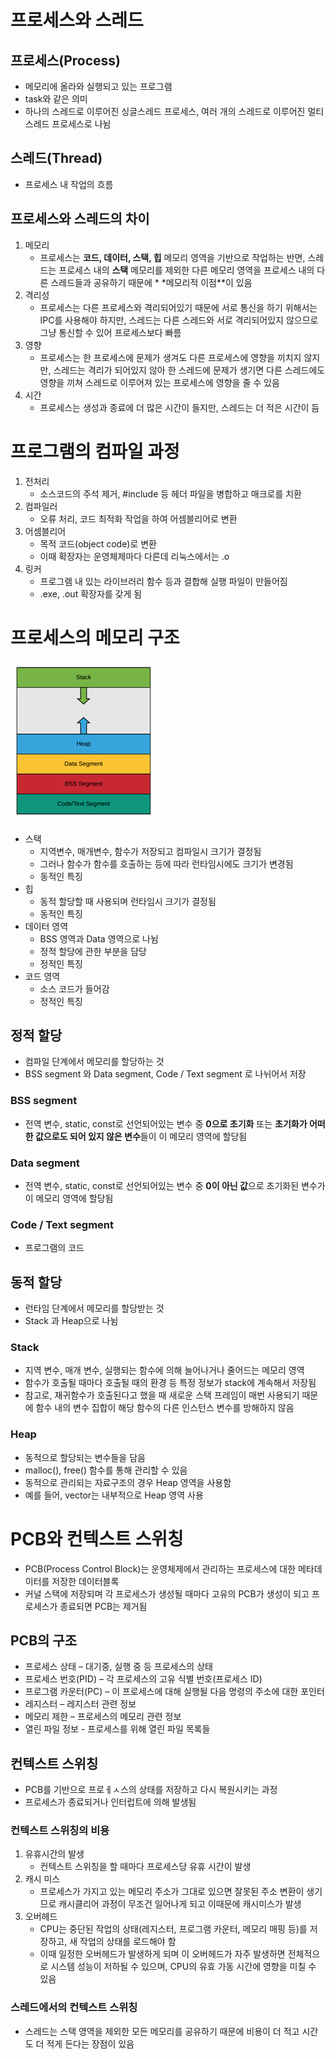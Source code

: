 # 프로세스와 스레드

## 프로세스(Process)

* 메모리에 올라와 실행되고 있는 프로그램
* task와 같은 의미
* 하나의 스레드로 이루어진 싱글스레드 프로세스, 여러 개의 스레드로 이루어진 멀티스레드 프로세스로 나뉨

## 스레드(Thread)

* 프로세스 내 작업의 흐름

## 프로세스와 스레드의 차이

1. 메모리
    * 프로세스는 **코드, 데이터, 스택, 힙** 메모리 영역을 기반으로 작업하는 반면, 스레드는 프로세스 내의 **스택** 메모리를 제외한 다른 메모리 영역을 프로세스 내의 다른 스레드들과 공유하기 때문에 *
      *메모리적 이점**이 있음
2. 격리성
    * 프로세스는 다른 프로세스와 격리되어있기 때문에 서로 통신을 하기 위해서는 IPC를 사용해야 하지만, 스레드는 다른 스레드와 서로 격리되어있지 않으므로 그냥 통신할 수 있어 프로세스보다 빠름
3. 영향
    * 프로세스는 한 프로세스에 문제가 생겨도 다른 프로세스에 영향을 끼치지 않지만, 스레드는 격리가 되어있지 않아 한 스레드에 문제가 생기면 다른 스레드에도 영향을 끼쳐 스레드로 이루어져 있는 프로세스에 영향을
      줄 수 있음
4. 시간
    * 프로세스는 생성과 종료에 더 많은 시간이 들지만, 스레드는 더 적은 시간이 듬

# 프로그램의 컴파일 과정

1. 전처리
    * 소스코드의 주석 제거, #include 등 헤더 파일을 병합하고 매크로를 치환
2. 컴파일러
    * 오류 처리, 코드 최적화 작업을 하여 어셈블리어로 변환
3. 어셈블리어
    * 목적 코드(object code)로 변환
    * 이때 확장자는 운영체제마다 다른데 리눅스에서는 .o
4. 링커
    * 프로그램 내 있는 라이브러리 함수 등과 결합해 실행 파일이 만들어짐
    * .exe, .out 확장자를 갖게 됨

# 프로세스의 메모리 구조

![img.png](img.png)

* 스택
    * 지역변수, 매개변수, 함수가 저장되고 컴파일시 크기가 결정됨
    * 그러나 함수가 함수를 호출하는 등에 따라 런타임시에도 크기가 변경됨
    * 동적인 특징
* 힙
    * 동적 할당할 때 사용되며 런타임시 크기가 결정됨
    * 동적인 특징
* 데이터 영역
    * BSS 영역과 Data 영역으로 나뉨
    * 정적 할당에 관한 부분을 담당
    * 정적인 특징
* 코드 영역
    * 소스 코드가 들어감
    * 정적인 특징

## 정적 할당

* 컴파일 단계에서 메모리를 할당하는 것
* BSS segment 와 Data segment, Code / Text segment 로 나뉘어서 저장

### BSS segment

* 전역 변수, static, const로 선언되어있는 변수 중 **0으로 초기화** 또는 **초기화가 어떠한 값으로도 되어 있지 않은 변수**들이 이 메모리 영역에 할당됨

### Data segment

* 전역 변수, static, const로 선언되어있는 변수 중 **0이 아닌 값**으로 초기화된 변수가 이 메모리 영역에 할당됨

### Code / Text segment

* 프로그램의 코드

## 동적 할당

* 런타임 단계에서 메모리를 할당받는 것
* Stack 과 Heap으로 나뉨

### Stack

* 지역 변수, 매개 변수, 실행되는 함수에 의해 늘어나거나 줄어드는 메모리 영역
* 함수가 호출될 때마다 호출될 때의 환경 등 특정 정보가 stack에 계속해서 저장됨
* 참고로, 재귀함수가 호출된다고 했을 때 새로운 스택 프레임이 매번 사용되기 때문에 함수 내의 변수 집합이 해당 함수의 다른 인스턴스 변수를 방해하지 않음

### Heap

* 동적으로 할당되는 변수들을 담음
* malloc(), free() 함수를 통해 관리할 수 있음
* 동적으로 관리되는 자료구조의 경우 Heap 영역을 사용함
* 예를 들어, vector는 내부적으로 Heap 영역 사용

# PCB와 컨텍스트 스위칭

* PCB(Process Control Block)는 운영체제에서 관리하는 프로세스에 대한 메타데이터를 저장한 데이터블록
* 커널 스택에 저장되며 각 프로세스가 생성될 때마다 고유의 PCB가 생성이 되고 프로세스가 종료되면 PCB는 제거됨

## PCB의 구조

* 프로세스 상태 – 대기중, 실행 중 등 프로세스의 상태
* 프로세스 번호(PID) – 각 프로세스의 고유 식별 번호(프로세스 ID)
* 프로그램 카운터(PC) – 이 프로세스에 대해 실행될 다음 명령의 주소에 대한 포인터
* 레지스터 – 레지스터 관련 정보
* 메모리 제한 – 프로세스의 메모리 관련 정보
* 열린 파일 정보 - 프로세스를 위해 열린 파일 목록들

## 컨텍스트 스위칭

* PCB를 기반으로 프로ㅔㅅ스의 상태를 저장하고 다시 복원시키는 과정
* 프로세스가 종료되거나 인터럽트에 의해 발생됨

### 컨텍스트 스위칭의 비용

1. 유휴시간의 발생
    * 컨텍스트 스위칭을 할 때마다 프로세스당 유휴 시간이 발생
2. 캐시 미스
    * 프로세스가 가지고 있는 메모리 주소가 그대로 있으면 잘못된 주소 변환이 생기므로 캐시클리어 과정이 무조건 일어나게 되고 이때문에 캐시미스가 발생
3. 오버헤드
    * CPU는 중단된 작업의 상태(레지스터, 프로그램 카운터, 메모리 매핑 등)를 저장하고, 새 작업의 상태를 로드해야 함
    * 이때 일정한 오버헤드가 발생하게 되며 이 오버헤드가 자주 발생하면 전체적으로 시스템 성능이 저하될 수 있으며, CPU의 유효 가동 시간에 영향을 미칠 수 있음

### 스레드에서의 컨텍스트 스위칭

* 스레드는 스택 영역을 제외한 모든 메모리를 공유하기 때문에 비용이 더 적고 시간도 더 적게 든다는 장점이 있음